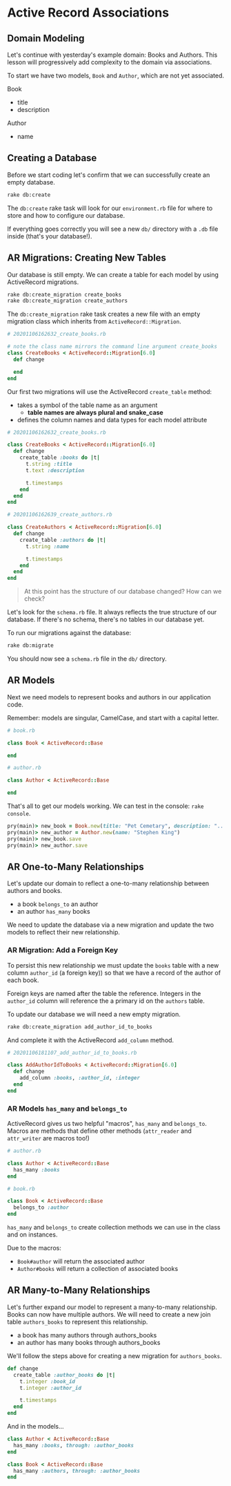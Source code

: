 # Active Record Associations

## Domain Modeling

Let's continue with yesterday's example domain: Books and Authors. This lesson will progressively add complexity to the domain via associations.

To start we have two models, `Book` and `Author`, which are not yet associated.

Book

- title
- description

Author

- name

## Creating a Database

Before we start coding let's confirm that we can successfully create an empty database.

```bash
rake db:create
```

The `db:create` rake task will look for our `environment.rb` file for where to store and how to configure our database.

If everything goes correctly you will see a new `db/` directory with a `.db` file inside (that's your database!).

## AR Migrations: Creating New Tables

Our database is still empty. We can create a table for each model by using ActiveRecord migrations.

```bash
rake db:create_migration create_books
rake db:create_migration create_authors
```

The `db:create_migration` rake task creates a new file with an empty migration class which inherits from `ActiveRecord::Migration`.

```ruby
# 20201106162632_create_books.rb

# note the class name mirrors the command line argument create_books
class CreateBooks < ActiveRecord::Migration[6.0]
  def change

  end
end
```

Our first two migrations will use the ActiveRecord `create_table` method:

- takes a symbol of the table name as an argument
  - **table names are always plural and snake_case**
- defines the column names and data types for each model attribute

```ruby
# 20201106162632_create_books.rb

class CreateBooks < ActiveRecord::Migration[6.0]
  def change
    create_table :books do |t|
      t.string :title
      t.text :description

      t.timestamps
    end
  end
end
```

```ruby
# 20201106162639_create_authors.rb

class CreateAuthors < ActiveRecord::Migration[6.0]
  def change
    create_table :authors do |t|
      t.string :name

      t.timestamps
    end
  end
end
```

> At this point has the structure of our database changed? How can we check?

Let's look for the `schema.rb` file. It always reflects the true structure of our database. If there's no schema, there's no tables in our database yet.

To run our migrations against the database:

```bash
rake db:migrate
```

You should now see a `schema.rb` file in the `db/` directory.

## AR Models

Next we need models to represent  books and authors in our application code.

Remember: models are singular, CamelCase, and start with a capital letter.

```ruby
# book.rb

class Book < ActiveRecord::Base

end
```

```ruby
# author.rb

class Author < ActiveRecord::Base

end
```

That's all to get our models working. We can test in the console: `rake console`.

```ruby
pry(main)> new_book = Book.new(title: "Pet Cemetary", description: "...")
pry(main)> new_author = Author.new(name: "Stephen King")
pry(main)> new_book.save
pry(main)> new_author.save
```

## AR One-to-Many Relationships

Let's update our domain to reflect a one-to-many relationship between authors and books.

- a book `belongs_to` an author
- an author `has_many` books

We need to update the database via a new migration and update the two models to reflect their new relationship.

### AR Migration: Add a Foreign Key

To persist this new relationship we must update the `books` table with a new column `author_id` (a foreign key)) so that we have a record of the author of each book.

Foreign keys are named after the table the reference. Integers in the `author_id` column will reference the a primary id on the `authors` table.

To update our database we will need a new empty migration.

```bash
rake db:create_migration add_author_id_to_books
``` 

And complete it with the ActiveRecord `add_column` method.

```ruby
# 20201106181107_add_author_id_to_books.rb

class AddAuthorIdToBooks < ActiveRecord::Migration[6.0]
  def change
    add_column :books, :author_id, :integer
  end
end
```

### AR Models `has_many` and `belongs_to`

ActiveRecord gives us two helpful "macros", `has_many` and `belongs_to`. Macros are methods that define other methods (`attr_reader` and `attr_writer` are macros too!)

```ruby
# author.rb

class Author < ActiveRecord::Base
  has_many :books
end
```

```ruby
# book.rb

class Book < ActiveRecord::Base
  belongs_to :author
end
```

`has_many` and `belongs_to` create collection methods we can use in the class and on instances.

Due to the macros:

- `Book#author` will return the associated author
- `Author#books` will return a collection of associated books

## AR Many-to-Many Relationships

Let's further expand our model to represent a many-to-many relationship. Books can now have multiple authors. We will need to create a new join table `authors_books` to represent this relationship.

- a book has many authors through authors_books
- an author has many books through authors_books

We'll follow the steps above for creating a new migration for `authors_books`.

```ruby
def change
  create_table :author_books do |t|
    t.integer :book_id
    t.integer :author_id

    t.timestamps
  end
end
```

And in the models...

```ruby
class Author < ActiveRecord::Base
  has_many :books, through: :author_books
end

class Book < ActiveRecord::Base
  has_many :authors, through: :author_books
end

```
